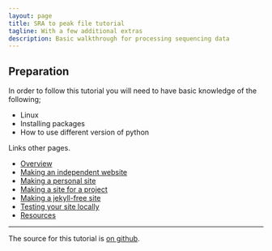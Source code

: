 ```yaml
---
layout: page
title: SRA to peak file tutorial
tagline: With a few additional extras
description: Basic walkthrough for processing sequencing data
---
```


## Preparation 

In order to follow this tutorial you will need to have basic knowledge of the following;

- Linux
- Installing packages
- How to use different version of python

Links other pages.

- [Overview](pages/overview.html)
- [Making an independent website](pages/independent_site.html)
- [Making a personal site](pages/user_site.html)
- [Making a site for a project](pages/project_site.html)
- [Making a jekyll-free site](pages/nojekyll.html)
- [Testing your site locally](pages/local_test.html)
- [Resources](pages/resources.html)

---

The source for this tutorial is [on github](https://github.com/Dazcam/SRA_to_Peak).

